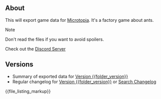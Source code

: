 ## About

This will export game data for [Microtopia](https://store.steampowered.com/app/2750000/Microtopia/). It's a factory game about ants. 

> [!NOTE] 
> Don't read the files if you want to avoid spoilers. 

Check out the [Discord Server](https://discord.gg/F8GKVrxcWN)

## Versions

- Summary of exported data for [Version {{folder_version}}](./export/{{folder_version}}/readme.md)
- Regular changelog for [Version {{folder_version}}](./export/{{folder_version}}/changelog.md) or [Search Changelog](./export/{{folder_version}}/csv/changelog.csv)


{{file_listing_markup}}

